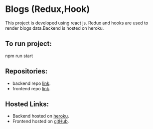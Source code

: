 # Blogs (Redux,Hook)

This project is developed using react js. Redux and hooks are used to render blogs data.Backend is hosted on heroku.

## To run project:

npm run start

## Repositories:

- backend repo [link]().
- frontend repo [link](https://github.com/Rutuja9696/react.git).

## Hosted Links:

- Backend hosted on [heroku](https://blog-rendering1.herokuapp.com/blogs).
- Frontend hosted on [gitHub]().
